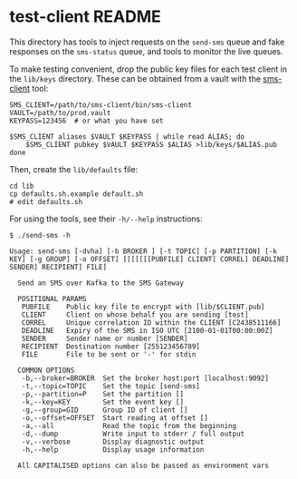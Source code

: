 # test-client README

This directory has tools to inject requests on the `send-sms` queue and
fake responses on the `sms-status` queue, and tools to monitor the live
queues.

To make testing convenient, drop the public key files for each test client
in the `lib/keys` directory.  These can be obtained from a vault with the
[sms-client](https://github.com/zwets/sms-client) tool:

    SMS_CLIENT=/path/to/sms-client/bin/sms-client
    VAULT=/path/to/prod.vault
    KEYPASS=123456  # or what you have set

    $SMS_CLIENT aliases $VAULT $KEYPASS | while read ALIAS; do
        $SMS_CLIENT pubkey $VAULT $KEYPASS $ALIAS >lib/keys/$ALIAS.pub
    done

Then, create the `lib/defaults` file:

    cd lib
    cp defaults.sh.example default.sh
    # edit defaults.sh

For using the tools, see their `-h/--help` instructions:

```
$ ./send-sms -h

Usage: send-sms [-dvha] [-b BROKER ] [-t TOPIC] [-p PARTITION] [-k KEY] [-g GROUP] [-o OFFSET] [[[[[[[PUBFILE] CLIENT] CORREL] DEADLINE] SENDER] RECIPIENT] FILE]

  Send an SMS over Kafka to the SMS Gateway

  POSITIONAL PARAMS
   PUBFILE    Public key file to encrypt with [lib/$CLIENT.pub]
   CLIENT     Client on whose behalf you are sending [test]
   CORREL     Unique correlation ID within the CLIENT [C2438511166]
   DEADLINE   Expiry of the SMS in ISO UTC [2100-01-01T00:00:00Z]
   SENDER     Sender name or number [SENDER]
   RECIPIENT  Destination number [255123456789]
   FILE       File to be sent or '-' for stdin

  COMMON OPTIONS
   -b,--broker=BROKER  Set the broker host:port [localhost:9092]
   -t,--topic=TOPIC    Set the topic [send-sms]
   -p,--partition=P    Set the partition []
   -k,--key=KEY        Set the event key []
   -g,--group=GID      Group ID of client []
   -o,--offset=OFFSET  Start reading at offset []
   -a,--all            Read the topic from the beginning
   -d,--dump           Write input to stderr / full output
   -v,--verbose        Display diagnostic output
   -h,--help           Display usage information

  All CAPITALISED options can also be passed as environment vars

```
